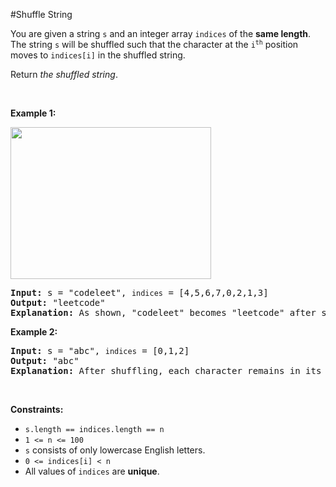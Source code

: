 #Shuffle String
<p>You are given a string <code>s</code> and an integer array <code>indices</code> of the <strong>same length</strong>. The string <code>s</code> will be shuffled such that the character at the <code>i<sup>th</sup></code> position moves to <code>indices[i]</code> in the shuffled string.</p>
<p>Return <em>the shuffled string</em>.</p>
<p> </p>
<p><strong class="example">Example 1:</strong></p>
<img alt="" src="https://assets.leetcode.com/uploads/2020/07/09/q1.jpg" style="width:321px;height:243px"/>
<pre><strong>Input:</strong> s = "codeleet", <code>indices</code> = [4,5,6,7,0,2,1,3]
<strong>Output:</strong> "leetcode"
<strong>Explanation:</strong> As shown, "codeleet" becomes "leetcode" after shuffling.
</pre>
<p><strong class="example">Example 2:</strong></p>
<pre><strong>Input:</strong> s = "abc", <code>indices</code> = [0,1,2]
<strong>Output:</strong> "abc"
<strong>Explanation:</strong> After shuffling, each character remains in its position.
</pre>
<p> </p>
<p><strong>Constraints:</strong></p>
<ul>
<li><code>s.length == indices.length == n</code></li>
<li><code>1 &lt;= n &lt;= 100</code></li>
<li><code>s</code> consists of only lowercase English letters.</li>
<li><code>0 &lt;= indices[i] &lt; n</code></li>
<li>All values of <code>indices</code> are <strong>unique</strong>.</li>
</ul>
